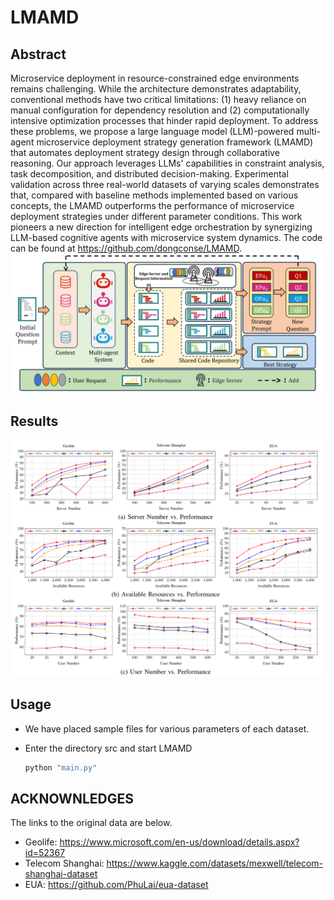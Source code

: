 # LMAMD
## Abstract
Microservice deployment in resource-constrained edge environments remains challenging. While the architecture demonstrates adaptability, conventional methods have two critical limitations: (1) heavy reliance on manual configuration for dependency resolution and (2) computationally intensive optimization processes that hinder rapid deployment. To address these problems, we propose a large language model (LLM)-powered multi-agent microservice deployment strategy generation framework (LMAMD) that automates deployment strategy design through collaborative reasoning. Our approach leverages LLMs' capabilities in constraint analysis, task decomposition, and distributed decision-making. Experimental validation across three real-world datasets of varying scales demonstrates that, compared with baseline methods implemented based on various concepts, the LMAMD outperforms the performance of microservice deployment strategies under different parameter conditions. This work pioneers a new direction for intelligent edge orchestration by synergizing LLM-based cognitive agents with microservice system dynamics. The code can be found at https://github.com/dongconse/LMAMD.
![image](figures/Framework.jpg)

## Results
![image](figures/performance.png)

## Usage
- We have placed sample files for various parameters of each dataset.

- Enter the directory src and start LMAMD
  ```bash
  python "main.py"
  ```
## ACKNOWNLEDGES
The links to the original data are below.
<span id="citation-1"></span>
- Geolife: https://www.microsoft.com/en-us/download/details.aspx?id=52367
- Telecom Shanghai: https://www.kaggle.com/datasets/mexwell/telecom-shanghai-dataset
- EUA: https://github.com/PhuLai/eua-dataset 


